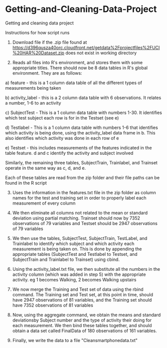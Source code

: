 Getting-and-Cleaning-Data-Project
=================================

Getting and cleaning data project

Instructions for how script runs

1) Download file if the .zip file found at https://d396qusza40orc.cloudfront.net/getdata%2Fprojectfiles%2FUCI%20HAR%20Dataset.zip does not exist in working directory

2) Reads all files into R's environment, and stores them with some appropriate titles. There should now be 8 data tables in R's global environment. They are as follows:
  
  a) feature - this is a 1 column data table of all the different types of measurements being taken
  
  b) activity_label - this is a 2 column data table with 6 observations. It relates a number, 1-6 to an activity
  
  c) SubjectTest - This is a 1 column data table with numbers 1-30. It identifies which test subject each row is for in the Testset (see e)
  
  d) Testlabel - This is a 1 column data table with numbers 1-6 that identifies which activity is being done, using the activity_label data frame in b. This also identifies which activity was done in each row of e
  
  e) Testset - this includes measurements of the features indicated in the table feature. d and c identify the activity and subject involved
  
  Similarly, the remaining three tables, SubjectTrain, Trainlabel, and Trainset operate in the same way as c, d, and e.
  
  Each of these tables are read from the zip folder and their file paths can be found in the R script

3) Uses the information in the features.txt file in the zip folder as column names for the test and training set in order to properly label each measurement of every column

4) We then eliminate all columns not related to the mean or standard deviation using partial matching. Trainset should now by 7352 observations of 79 variables and Testset should be 2947 observations of 79 variables

5) We then use the tables, SubjectTest, SubjectTrain, TestLabel, and Trainlabel to identify which subject and which activity each measurement is being taken on. This is done by appending the appropriate tables (SubjectTest and Testlabel to Testset, and SubjectTrain and Trainlabel to Trainset) using cbind.

6) Using the activity_label.txt file, we then substitute all the numbers in the activity column (which was added in step 5) with the appropriate activity. eg 1 becomes Walking, 2 becomes Walking upstairs

7) We now merge the Training and Test set of data using the rbind command. The Training set and Test set, at this point in time, should have 2947 observations of 81 variables, and the Training set should have 7352 observations of 81 variables

8) Now, using the aggregate command, we obtain the means and standard deviationsby Subject number and the type of activity their doing for each measurement. We then bind these tables together, and should obtain a data set called FinalData of 180 observations of 161 variables.

9) Finally, we write the data to a file "Cleansmartphonedata.txt"
